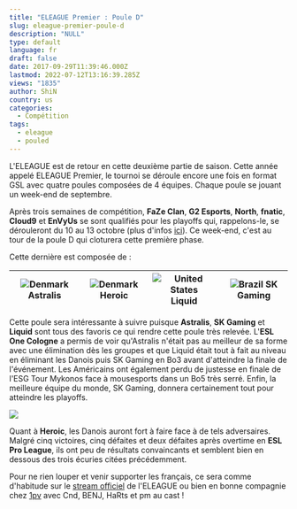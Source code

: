 ```yaml
---
title: "ELEAGUE Premier : Poule D"
slug: eleague-premier-poule-d
description: "NULL"
type: default
language: fr
draft: false
date: 2017-09-29T11:39:46.000Z
lastmod: 2022-07-12T13:16:39.285Z
views: "1835"
author: ShiN
country: us
categories:
  - Compétition
tags:
  - eleague
  - pouled
---
```

L'ELEAGUE est de retour en cette deuxième partie de saison. Cette année appelé ELEAGUE Premier, le tournoi se déroule encore une fois en format GSL avec quatre poules composées de 4 équipes. Chaque poule se jouant un week-end de septembre. 

Après trois semaines de compétition, **FaZe Clan**, **G2 Esports**, **North**, **fnatic**, **Cloud9** et **EnVyUs** se sont qualifiés pour les playoffs qui, rappelons-le, se dérouleront du 10 au 13 octobre (plus d'infos [ici](https://flickshot.fr/fr/eleague-premier-les-poules/&59ad74843a0d5)). Ce week-end, c'est au tour de la poule D qui cloturera cette première phase.

Cette dernière est composée de :

| ![Denmark](/images/countries/dk.svg)⁠ Astralis | ![Denmark](/images/countries/dk.svg)⁠ Heroic | ![United States](/images/countries/us.svg)⁠ Liquid | ![Brazil](/images/countries/br.svg)⁠ SK Gaming |
| ---------------------------------------------- | -------------------------------------------- | -------------------------------------------------- | ---------------------------------------------- |

Cette poule sera intéressante à suivre puisque **Astralis**, **SK Gaming** et **Liquid** sont tous des favoris ce qui rendre cette poule très relevée. L'**ESL One Cologne** a permis de voir qu'Astralis n'était pas au meilleur de sa forme avec une élimination dès les groupes et que Liquid était tout à fait au niveau en éliminant les Danois puis SK Gaming en Bo3 avant d'atteindre la finale de l'événement. Les Américains ont également perdu de justesse en finale de l'ESG Tour Mykonos face à mousesports dans un Bo5 très serré. Enfin, la meilleure équipe du monde, SK Gaming, donnera certainement tout pour atteindre les playoffs.

![](/images/articles/59c13439e8a20/images/xUDjxBM7kdsCUzOg9WopsNKANJ4928umSuJUGbmT.jpeg)

Quant à **Heroic**, les Danois auront fort à faire face à de tels adversaires. Malgré cinq victoires, cinq défaites et deux défaites après overtime en **ESL Pro League**, ils ont peu de résultats convaincants et semblent bien en dessous des trois écuries citées précédemment.

Pour ne rien louper et venir supporter les français, ce sera comme d'habitude sur le [stream officiel](https://www.twitch.tv/eleaguetv) de l'ELEAGUE ou bien en bonne compagnie chez [1pv](https://www.twitch.tv/1pvcs) avec Cnd, BENJ, HaRts et pm au cast !
